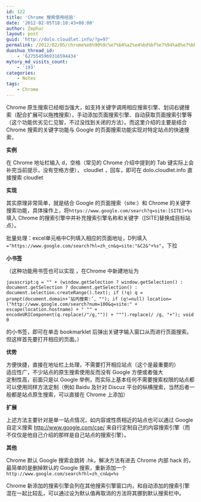 ```yaml
---
id: 122
title: 'Chrome 搜索使用经验'
date: '2012-02-05T18:10:43+08:00'
author: Zephur
layout: post
guid: 'http://dolo.cloudlet.info/?p=97'
permalink: /2012/02/05/chrome%e6%90%9c%e7%b4%a2%e4%bd%bf%e7%94%a8%e7%bb%8f%e9%aa%8c/
duoshuo_thread_id:
    - '6275545969316594434'
mytory_md_visits_count:
    - '193'
categories:
    - Notes
tags:
    - Chrome
---
```


Chrome 原生搜索已经相当强大，如支持关键字调用相应搜索引擎、划词右键搜索（配合扩展可以拖拽搜索），手动添加页面搜索引擎、自动获取页面搜索引擎等（这个功能优劣见仁见智，不过没找到关闭的方法）。而这里介绍的主要是结合 Chrome 搜索的关键字功能与 Google 的页面搜索功能实现对特定站点的快速搜索，

**实例**

在 Chrome 地址栏输入 d，空格（常见的 Chrome 介绍中提到的 Tab 键实际上会补完当前提示，没有空格方便）， cloudlet ，回车，即可在 dolo.cloudlet.info 直接搜索 cloudlet

**实现**

其实原理非常简单，就是结合 Google 的页面搜索（site:）和 Chrome 的关键字搜索功能，具体操作上，将`https://www.google.com/search?q=site:[SITE]+%s`填入 Chrome 的搜索引擎中并补充搜索引擎名称和关键字（\[SITE\]替换成目标站点）。

批量处理：excel单元格中C列填入相应的页面地址，D列填入  
`="https://www.google.com/search?hl=zh_cn&q=site:"&C2&"+%s"`，下拉

**小书签**

（这种功能用书签也可以实现 ，在Chrome 中新建地址为

```
javascript:q = "" + (window.getSelection ? window.getSelection() : document.getSelection ? document.getSelection() : document.selection.createRange().text); if (!q) q = prompt(document.domain+’站内搜索:’, ""); if (q!=null) location=("http://www.google.com/search?num=100&q=site:" + escape(location.hostname) + " "" + encodeURIComponent(q.replace(/"/g,"")) + """).replace(/ /g, "+"); void 0

```

的小书签，即可在单击 bookmarklet 后弹出关键字输入窗口从而进行页面搜索。 但这样首先要打开相应的页面。）

**优势**

方便快捷，直接在地址栏上处理，不需要打开相应站点（这个是最重要的）  
适应性广，不少站点的原生搜索使用反而没有 Google 方便或者强大  
定制性高，前面只是以 Google 举例，而实际上基本任何不需要搜索权限的站点都可以使用同样方法定制（例如 Baidu 及针对 Discuz 平台的纵横搜索，当然后者一般都是站点原生搜索，可以直接在 Chrome 上添加）

**扩展**

上述方法主要针对是单一站点情况，如内容或性质相近的站点也可以通过 Google 自定义搜索 <http://www.google.com/cse/> 来自行定制自己的内容搜索引擎（而不仅仅是他自己介绍的那样是自己站点的搜索引擎）。

**其他**

Chrome 默认 Google 搜索会跳转 .hk，解决方法有进去 Chrome 内部 hack 的，最简单的是删掉默认的 Google 搜索，重新添加一个 `http://www.google.com/search?hl=zh_cn&q=%s`

Chrome 新添加的搜索引擎会列在其他搜索引擎窗口内，和自动添加的搜索引擎混在一起比较乱，可以通过设为默认值再取消的方法将其挪到默认搜索栏中。